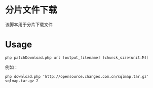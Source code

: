 # 分片文件下载
该脚本用于分片下载文件

# Usage
```
php patchDownload.php url [output_filename] [chunck_size(unit:M)]
```

例如：
```
php download.php 'http://opensource.changes.com.cn/sqlmap.tar.gz' sqlmap.tar.gz 2
```